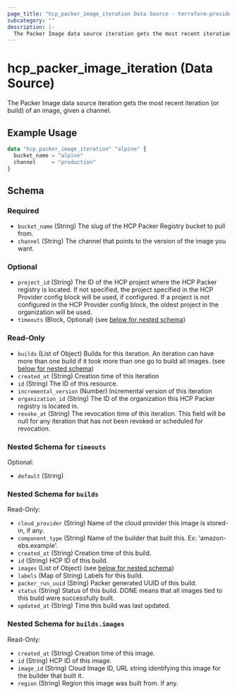 ```yaml
---
page_title: "hcp_packer_image_iteration Data Source - terraform-provider-hcp"
subcategory: ""
description: |-
  The Packer Image data source iteration gets the most recent iteration (or build) of an image, given a channel.
---
```


# hcp_packer_image_iteration (Data Source)

The Packer Image data source iteration gets the most recent iteration (or build) of an image, given a channel.

## Example Usage

```terraform
data "hcp_packer_image_iteration" "alpine" {
  bucket_name = "alpine"
  channel     = "production"
}
```

## Schema

### Required

- `bucket_name` (String) The slug of the HCP Packer Registry bucket to pull from.
- `channel` (String) The channel that points to the version of the image you want.

### Optional

- `project_id` (String) The ID of the HCP project where the HCP Packer registry is located. If not specified, the project specified in the HCP Provider config block will be used, if configured. If a project is not configured in the HCP Provider config block, the oldest project in the organization will be used.
- `timeouts` (Block, Optional) (see [below for nested schema](#nestedblock--timeouts))

### Read-Only

- `builds` (List of Object) Builds for this iteration. An iteration can have more than one build if it took more than one go to build all images. (see [below for nested schema](#nestedatt--builds))
- `created_at` (String) Creation time of this iteration
- `id` (String) The ID of this resource.
- `incremental_version` (Number) Incremental version of this iteration
- `organization_id` (String) The ID of the organization this HCP Packer registry is located in.
- `revoke_at` (String) The revocation time of this iteration. This field will be null for any iteration that has not been revoked or scheduled for revocation.

<a id="nestedblock--timeouts"></a>
### Nested Schema for `timeouts`

Optional:

- `default` (String)


<a id="nestedatt--builds"></a>
### Nested Schema for `builds`

Read-Only:

- `cloud_provider` (String) Name of the cloud provider this image is stored-in, if any.
- `component_type` (String) Name of the builder that built this. Ex: 'amazon-ebs.example'.
- `created_at` (String) Creation time of this build.
- `id` (String) HCP ID of this build.
- `images` (List of Object) (see [below for nested schema](#nestedobjatt--builds--images))
- `labels` (Map of String) Labels for this build.
- `packer_run_uuid` (String) Packer generated UUID of this build.
- `status` (String) Status of this build. DONE means that all images tied to this build were successfully built.
- `updated_at` (String) Time this build was last updated.

<a id="nestedobjatt--builds--images"></a>
### Nested Schema for `builds.images`

Read-Only:

- `created_at` (String) Creation time of this image.
- `id` (String) HCP ID of this image.
- `image_id` (String) Cloud Image ID, URL string identifying this image for the builder that built it.
- `region` (String) Region this image was built from. If any.
